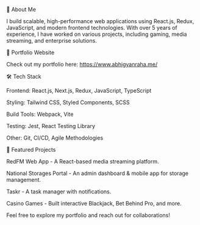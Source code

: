🚀 About Me

I build scalable, high-performance web applications using React.js, Redux, JavaScript, and modern frontend technologies. With over 5 years of experience, I have worked on various projects, including gaming, media streaming, and enterprise solutions.

📌 Portfolio Website

Check out my portfolio here: https://www.abhigyanraha.me/

🛠️ Tech Stack

Frontend: React.js, Next.js, Redux, JavaScript, TypeScript

Styling: Tailwind CSS, Styled Components, SCSS

Build Tools: Webpack, Vite

Testing: Jest, React Testing Library

Other: Git, CI/CD, Agile Methodologies

📂 Featured Projects

RedFM Web App - A React-based media streaming platform.

National Storages Portal - An admin dashboard & mobile app for storage management.

Taskr - A task manager with notifications.

Casino Games - Built interactive Blackjack, Bet Behind Pro, and more.

Feel free to explore my portfolio and reach out for collaborations!
